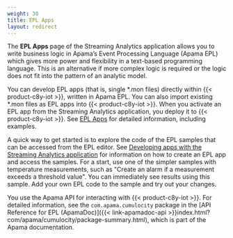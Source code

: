 ```yaml
---
weight: 30
title: EPL Apps
layout: redirect
---
```


The **EPL Apps** page of the Streaming Analytics application allows you to write business logic in Apama’s Event Processing Language \(Apama EPL\) which gives more power and flexibility in a text-based programming language. This is an alternative if more complex logic is required or the logic does not fit into the pattern of an analytic model.

You can develop EPL apps (that is, single \*.mon files) directly within {{< product-c8y-iot >}}, written in Apama EPL. You can also import existing \*.mon files as EPL apps into {{< product-c8y-iot >}}. When you activate an EPL app from the Streaming Analytics application, you deploy it to {{< product-c8y-iot >}}. See [EPL Apps](/streaming-analytics/epl-apps/) for detailed information, including examples.

A quick way to get started is to explore the code of the EPL samples that can be accessed from the EPL editor. See [Developing apps with the Streaming Analytics application](/streaming-analytics/epl-apps/#dev-apps-with-sa) for information on how to create an EPL app and access the samples. For a start, use one of the simpler samples with temperature measurements, such as "Create an alarm if a measurement exceeds a threshold value". You can immediately see results using this sample. Add your own EPL code to the sample and try out your changes.

You use the Apama API for interacting with {{< product-c8y-iot >}}. For detailed information, see the `com.apama.cumulocity` package in the  [API Reference for EPL (ApamaDoc)]({{< link-apamadoc-api >}}index.html?com/apama/cumulocity/package-summary.html), which is part of the Apama documentation.
